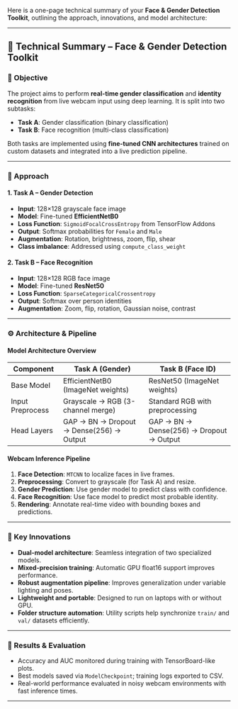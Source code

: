 Here is a one-page technical summary of your **Face & Gender Detection Toolkit**, outlining the approach, innovations, and model architecture:

---

## 🧠 Technical Summary – Face & Gender Detection Toolkit

### 📌 Objective

The project aims to perform **real-time gender classification** and **identity recognition** from live webcam input using deep learning. It is split into two subtasks:

* **Task A**: Gender classification (binary classification)
* **Task B**: Face recognition (multi-class classification)

Both tasks are implemented using **fine-tuned CNN architectures** trained on custom datasets and integrated into a live prediction pipeline.

---

### 🔬 Approach

#### 1. **Task A – Gender Detection**

* **Input**: 128×128 grayscale face image
* **Model**: Fine-tuned **EfficientNetB0**
* **Loss Function**: `SigmoidFocalCrossEntropy` from TensorFlow Addons
* **Output**: Softmax probabilities for `Female` and `Male`
* **Augmentation**: Rotation, brightness, zoom, flip, shear
* **Class imbalance**: Addressed using `compute_class_weight`

#### 2. **Task B – Face Recognition**

* **Input**: 128×128 RGB face image
* **Model**: Fine-tuned **ResNet50**
* **Loss Function**: `SparseCategoricalCrossentropy`
* **Output**: Softmax over person identities
* **Augmentation**: Zoom, flip, rotation, Gaussian noise, contrast

---

### ⚙️ Architecture & Pipeline

#### **Model Architecture Overview**

| Component        | Task A (Gender)                          | Task B (Face ID)                         |
| ---------------- | ---------------------------------------- | ---------------------------------------- |
| Base Model       | EfficientNetB0 (ImageNet weights)        | ResNet50 (ImageNet weights)              |
| Input Preprocess | Grayscale → RGB (3-channel merge)        | Standard RGB with preprocessing          |
| Head Layers      | GAP → BN → Dropout → Dense(256) → Output | GAP → BN → Dense(256) → Dropout → Output |

#### **Webcam Inference Pipeline**

1. **Face Detection**: `MTCNN` to localize faces in live frames.
2. **Preprocessing**: Convert to grayscale (for Task A) and resize.
3. **Gender Prediction**: Use gender model to predict class with confidence.
4. **Face Recognition**: Use face model to predict most probable identity.
5. **Rendering**: Annotate real-time video with bounding boxes and predictions.

---

### 🌟 Key Innovations

* **Dual-model architecture**: Seamless integration of two specialized models.
* **Mixed-precision training**: Automatic GPU float16 support improves performance.
* **Robust augmentation pipeline**: Improves generalization under variable lighting and poses.
* **Lightweight and portable**: Designed to run on laptops with or without GPU.
* **Folder structure automation**: Utility scripts help synchronize `train/` and `val/` datasets efficiently.

---

### 🧪 Results & Evaluation

* Accuracy and AUC monitored during training with TensorBoard-like plots.
* Best models saved via `ModelCheckpoint`; training logs exported to CSV.
* Real-world performance evaluated in noisy webcam environments with fast inference times.

---

